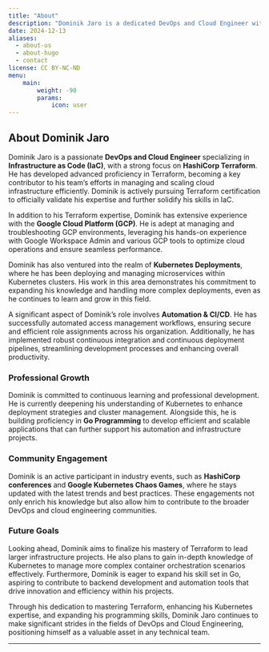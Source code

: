 ```yaml
---
title: "About"
description: "Dominik Jaro is a dedicated DevOps and Cloud Engineer with a strong specialization in Infrastructure as Code (IaC), particularly using HashiCorp Terraform. He excels in optimizing cloud infrastructures, automating workflows, and enhancing system reliability."
date: 2024-12-13
aliases:
  - about-us
  - about-hugo
  - contact
license: CC BY-NC-ND
menu:
    main: 
        weight: -90
        params:
            icon: user
---
```


## About Dominik Jaro

Dominik Jaro is a passionate **DevOps and Cloud Engineer** specializing in **Infrastructure as Code (IaC)**, with a strong focus on **HashiCorp Terraform**. He has developed advanced proficiency in Terraform, becoming a key contributor to his team’s efforts in managing and scaling cloud infrastructure efficiently. Dominik is actively pursuing Terraform certification to officially validate his expertise and further solidify his skills in IaC.

In addition to his Terraform expertise, Dominik has extensive experience with the **Google Cloud Platform (GCP)**. He is adept at managing and troubleshooting GCP environments, leveraging his hands-on experience with Google Workspace Admin and various GCP tools to optimize cloud operations and ensure seamless performance.

Dominik has also ventured into the realm of **Kubernetes Deployments**, where he has been deploying and managing microservices within Kubernetes clusters. His work in this area demonstrates his commitment to expanding his knowledge and handling more complex deployments, even as he continues to learn and grow in this field.

A significant aspect of Dominik’s role involves **Automation & CI/CD**. He has successfully automated access management workflows, ensuring secure and efficient role assignments across his organization. Additionally, he has implemented robust continuous integration and continuous deployment pipelines, streamlining development processes and enhancing overall productivity.

### Professional Growth

Dominik is committed to continuous learning and professional development. He is currently deepening his understanding of Kubernetes to enhance deployment strategies and cluster management. Alongside this, he is building proficiency in **Go Programming** to develop efficient and scalable applications that can further support his automation and infrastructure projects.

### Community Engagement

Dominik is an active participant in industry events, such as **HashiCorp conferences** and **Google Kubernetes Chaos Games**, where he stays updated with the latest trends and best practices. These engagements not only enrich his knowledge but also allow him to contribute to the broader DevOps and cloud engineering communities.

### Future Goals

Looking ahead, Dominik aims to finalize his mastery of Terraform to lead larger infrastructure projects. He also plans to gain in-depth knowledge of Kubernetes to manage more complex container orchestration scenarios effectively. Furthermore, Dominik is eager to expand his skill set in Go, aspiring to contribute to backend development and automation tools that drive innovation and efficiency within his projects.

Through his dedication to mastering Terraform, enhancing his Kubernetes expertise, and expanding his programming skills, Dominik Jaro continues to make significant strides in the fields of DevOps and Cloud Engineering, positioning himself as a valuable asset in any technical team.

---